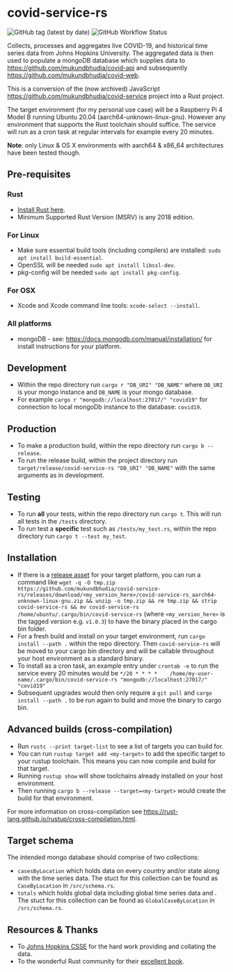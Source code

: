 # covid-service-rs

![GitHub tag (latest by date)](https://img.shields.io/github/v/tag/mukundbhudia/covid-service-rs)
![GitHub Workflow Status](https://img.shields.io/github/workflow/status/mukundbhudia/covid-service-rs/Rust)

Collects, processes and aggregates live COVID-19, and historical time series data from Johns Hopkins University. The aggregated data is then used to populate a mongoDB database which supplies data to https://github.com/mukundbhudia/covid-api and subsequently https://github.com/mukundbhudia/covid-web.

This is a conversion of the (now archived) JavaScript https://github.com/mukundbhudia/covid-service project into a Rust project.

The target environment (for my personal use case) will be a Raspberry Pi 4 Model B running Ubuntu 20.04 (aarch64-unknown-linux-gnu). However any environment that supports the Rust toolchain should suffice. The service will run as a cron task at regular intervals for example every 20 minutes.

**Note**: only Linux & OS X environments with aarch64 & x86_64 architectures have been tested though.

## Pre-requisites

### Rust

- [Install Rust here](https://www.rust-lang.org/tools/install).
- Minimum Supported Rust Version (MSRV) is any 2018 edition.

### For Linux

- Make sure essential build tools (including compilers) are installed: `sudo apt install build-essential`.
- OpenSSL will be needed `sudo apt install libssl-dev`.
- pkg-config will be needed `sudo apt install pkg-config`.

### For OSX

- Xcode and Xcode command line tools: `xcode-select --install`.

### All platforms

- mongoDB - see: https://docs.mongodb.com/manual/installation/ for install instructions for your platform.

## Development

- Within the repo directory run `cargo r "DB_URI" "DB_NAME"` where `DB_URI` is your mongo instance and `DB_NAME` is your mongo database.
- For example `cargo r "mongodb://localhost:27017/" "covid19"` for connection to local mongoDb instance to the database: `covid19`.

## Production

- To make a production build, within the repo directory run `cargo b --release`.
- To run the release build, within the project directory run `target/release/covid-service-rs "DB_URI" "DB_NAME"` with the same arguments as in development.

## Testing

- To run **all** your tests, within the repo directory run `cargo t`. This will run all tests in the `/tests` directory.
- To run test a **specific** test such as `/tests/my_test.rs`, within the repo directory run `cargo t --test my_test`.

## Installation

- If there is a [release asset](https://github.com/mukundbhudia/covid-service-rs/releases) for your target platform, you can run a command like `wget -q -O tmp.zip https://github.com/mukundbhudia/covid-service-rs/releases/download/<my_version_here>/covid-service-rs_aarch64-unknown-linux-gnu.zip && unzip -o tmp.zip && rm tmp.zip && strip covid-service-rs && mv covid-service-rs /home/ubuntu/.cargo/bin/covid-service-rs` (where `<my_version_here>` is the tagged version e.g. `v1.0.3`) to have the binary placed in the cargo bin folder.
- For a fresh build and install on your target environment, run `cargo install --path .` within the repo directory. Then `covid-service-rs` will be moved to your cargo bin directory and will be callable throughout your host environment as a standard binary.
- To install as a cron task, an example entry under `crontab -e` to run the service every 20 minutes would be `*/20 * * * *    /home/my-user-name/.cargo/bin/covid-service-rs "mongodb://localhost:27017/" "covid19"`
- Subsequent upgrades would then only require a `git pull` and `cargo install --path .` to be run again to build and move the binary to cargo bin.

## Advanced builds (cross-compilation)

- Run `rustc --print target-list` to see a list of targets you can build for.
- You can run `rustup target add <my-target>` to add the specific target to your rustup toolchain. This means you can now compile and build for that target.
- Running `rustup show` will show toolchains already installed on your host environment.
- Then running `cargo b --release --target=<my-target>` would create the build for that environment.

For more information on cross-compilation see https://rust-lang.github.io/rustup/cross-compilation.html.

## Target schema

The intended mongo database should comprise of two collections:

- `casesByLocation` which holds data on every country and/or state along with the time series data. The stuct for this collection can be found as `CaseByLocation` in `/src/schema.rs`.
- `totals` which holds global data including global time series data and . The stuct for this collection can be found as `GlobalCaseByLocation` in `/src/schema.rs`.

## Resources & Thanks

- To [Johns Hopkins CSSE](https://github.com/CSSEGISandData/COVID-19) for the hard work providing and collating the data.
- To the wonderful Rust community for their [excellent book](https://doc.rust-lang.org/book/).
